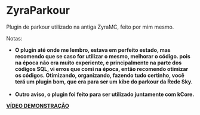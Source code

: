 # ZyraParkour
<p>Plugin de parkour utilizado na antiga ZyraMC, feito por mim mesmo.</p>

Notas:

<ul>
  <li><b>O plugin até onde me lembro, estava em perfeito estado, mas recomendo que se caso for utilizar o mesmo, melhorar o código. pois na época não era muito experiente, e principalmente na parte dos códigos SQL, vi erros que comi na época, então recomendo otimizar os códigos.
Otimizando, organizando, fazendo tudo certinho, você terá um plugin bom, que era para ser um kibe do parkour da Rede Sky.<b/></li><br>
  <li><b>Outro aviso, o plugin foi feito para ser utilizado juntamente com kCore.</b></li>
</ul>


<a href="https://www.youtube.com/watch?v=XbyxOq2gHKk"><b>VÍDEO DEMONSTRAÇÃO</b></a>
